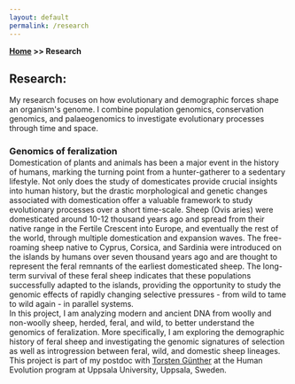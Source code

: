 ```yaml
---
layout: default
permalink: /research
---
```

**[Home](/) >> Research**

## Research:

My research focuses on how evolutionary and demographic forces shape an organism's genome. I combine population genomics, conservation genomics, and palaeogenomics to investigate evolutionary processes through time and space.

<h3 style="margin-bottom:2px;">Genomics of feralization</h3>
Domestication of plants and animals has been a major event in the history of humans, marking the turning point from a hunter-gatherer to a sedentary lifestyle. Not only does the study of domesticates provide crucial insights into human history, but the drastic morphological and genetic changes associated with domestication offer a valuable framework to study evolutionary processes over a short time-scale. Sheep (Ovis aries) were domesticated around 10-12 thousand years ago and spread from their native range in the Fertile Crescent into Europe, and eventually the rest of the world, through multiple domestication and expansion waves. The free-roaming sheep native to Cyprus, Corsica, and Sardinia were introduced on the islands by humans over seven thousand years ago and are thought to represent the feral remnants of the earliest domesticated sheep. The long-term survival of these feral sheep indicates that these populations successfully adapted to the islands, providing  the opportunity to study the genomic effects of rapidly changing selective pressures - from wild to tame to wild again - in parallel systems.
<br>
In this project, I am analyzing modern and ancient DNA from woolly and non-woolly sheep, herded, feral, and wild, to better understand the genomics of feralization. More specifically, I am exploring the demographic history of feral sheep and investigating the genomic signatures of selection as well as introgression between feral, wild, and domestic sheep lineages.
<br>
This project is part of my postdoc with <a href="https://gunther-lab.org/" target="_blank">Torsten Günther</a> at the Human Evolution program at Uppsala University, Uppsala, Sweden.
